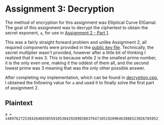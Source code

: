 # Assignment 3: Decryption

The method of encryption for this assignment was Elliptical Curve ElGamal. The goal of this assignment was to decrypt the ciphertext to obtain the secret exponent, `a`, for use in [Assignment 2 - Part 1](../Assignment-2/Part-1/).

This was a fairly straight forward problem and unlike Assignment 2, all required components were provided in the [public key file](./public.key). Technically, the secret multiplier wasn't provided, however after a little bit of thinking I realized that it was 3. This is because while 2 is the smallest prime number, it is the only even one, making it the oddest of them all, and the second lowest prime was 3 meaning that was the only other possible answer.

After completing my implementation, which can be found in [decryption.cpp](./decryption.cpp), I obtained the following value for `a` and used it to finally solve the first part of assignment 2.

## Plaintext

```
a = 1489762725384264603055010538429289038837647105192096463886523026785052160514553816474316549886461400562000723398283898880104979767967109516953842986698784
```
